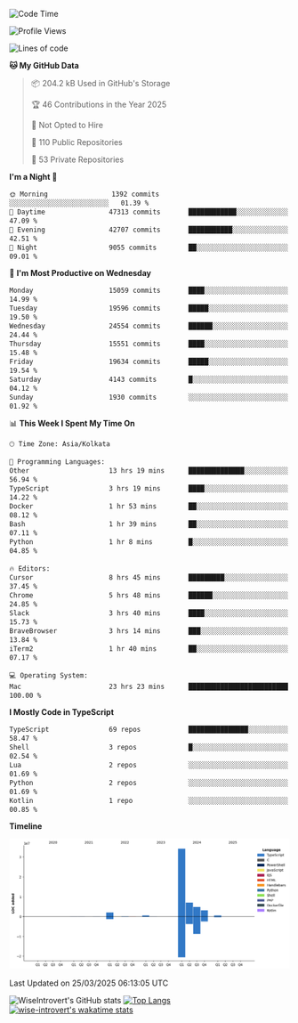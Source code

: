 <!--START_SECTION:waka-->
![Code Time](http://img.shields.io/badge/Code%20Time-2%2C289%20hrs%2017%20mins-blue)

![Profile Views](http://img.shields.io/badge/Profile%20Views-0-blue)

![Lines of code](https://img.shields.io/badge/From%20Hello%20World%20I%27ve%20Written-52.8%20million%20lines%20of%20code-blue)

**🐱 My GitHub Data** 

> 📦 204.2 kB Used in GitHub's Storage 
 > 
> 🏆 46 Contributions in the Year 2025
 > 
> 🚫 Not Opted to Hire
 > 
> 📜 110 Public Repositories 
 > 
> 🔑 53 Private Repositories 
 > 
**I'm a Night 🦉** 

```text
🌞 Morning                1392 commits        ░░░░░░░░░░░░░░░░░░░░░░░░░   01.39 % 
🌆 Daytime                47313 commits       ████████████░░░░░░░░░░░░░   47.09 % 
🌃 Evening                42707 commits       ███████████░░░░░░░░░░░░░░   42.51 % 
🌙 Night                  9055 commits        ██░░░░░░░░░░░░░░░░░░░░░░░   09.01 % 
```
📅 **I'm Most Productive on Wednesday** 

```text
Monday                   15059 commits       ████░░░░░░░░░░░░░░░░░░░░░   14.99 % 
Tuesday                  19596 commits       █████░░░░░░░░░░░░░░░░░░░░   19.50 % 
Wednesday                24554 commits       ██████░░░░░░░░░░░░░░░░░░░   24.44 % 
Thursday                 15551 commits       ████░░░░░░░░░░░░░░░░░░░░░   15.48 % 
Friday                   19634 commits       █████░░░░░░░░░░░░░░░░░░░░   19.54 % 
Saturday                 4143 commits        █░░░░░░░░░░░░░░░░░░░░░░░░   04.12 % 
Sunday                   1930 commits        ░░░░░░░░░░░░░░░░░░░░░░░░░   01.92 % 
```


📊 **This Week I Spent My Time On** 

```text
🕑︎ Time Zone: Asia/Kolkata

💬 Programming Languages: 
Other                    13 hrs 19 mins      ██████████████░░░░░░░░░░░   56.94 % 
TypeScript               3 hrs 19 mins       ████░░░░░░░░░░░░░░░░░░░░░   14.22 % 
Docker                   1 hr 53 mins        ██░░░░░░░░░░░░░░░░░░░░░░░   08.12 % 
Bash                     1 hr 39 mins        ██░░░░░░░░░░░░░░░░░░░░░░░   07.11 % 
Python                   1 hr 8 mins         █░░░░░░░░░░░░░░░░░░░░░░░░   04.85 % 

🔥 Editors: 
Cursor                   8 hrs 45 mins       █████████░░░░░░░░░░░░░░░░   37.45 % 
Chrome                   5 hrs 48 mins       ██████░░░░░░░░░░░░░░░░░░░   24.85 % 
Slack                    3 hrs 40 mins       ████░░░░░░░░░░░░░░░░░░░░░   15.73 % 
BraveBrowser             3 hrs 14 mins       ███░░░░░░░░░░░░░░░░░░░░░░   13.84 % 
iTerm2                   1 hr 40 mins        ██░░░░░░░░░░░░░░░░░░░░░░░   07.17 % 

💻 Operating System: 
Mac                      23 hrs 23 mins      █████████████████████████   100.00 % 
```

**I Mostly Code in TypeScript** 

```text
TypeScript               69 repos            ███████████████░░░░░░░░░░   58.47 % 
Shell                    3 repos             █░░░░░░░░░░░░░░░░░░░░░░░░   02.54 % 
Lua                      2 repos             ░░░░░░░░░░░░░░░░░░░░░░░░░   01.69 % 
Python                   2 repos             ░░░░░░░░░░░░░░░░░░░░░░░░░   01.69 % 
Kotlin                   1 repo              ░░░░░░░░░░░░░░░░░░░░░░░░░   00.85 % 
```



**Timeline**

![Lines of Code chart](https://raw.githubusercontent.com/wise-introvert/wise-introvert/master/assets/bar_graph.png)


 Last Updated on 25/03/2025 06:13:05 UTC
<!--END_SECTION:waka-->

![WiseIntrovert's GitHub stats](https://github-readme-stats.vercel.app/api?username=wise-introvert&count_private=true&show_icons=true)
[![Top Langs](https://github-readme-stats.vercel.app/api/top-langs/?username=wise-introvert&langs_count=10)](https://github.com/anuraghazra/github-readme-stats)
[![wise-introvert's wakatime stats](https://github-readme-stats.vercel.app/api/wakatime?username=wiseintrovert)](https://github.com/anuraghazra/github-readme-stats)

